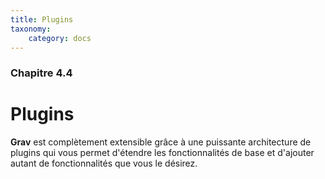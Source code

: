 ```yaml
---
title: Plugins
taxonomy:
    category: docs
---
```


### Chapitre 4.4

# Plugins

**Grav** est complètement extensible grâce à une puissante architecture de plugins qui vous permet d'étendre les fonctionnalités de base et d'ajouter autant de fonctionnalités que vous le désirez.
